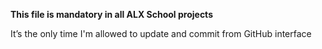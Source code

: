 **This file is mandatory in all ALX School projects**

It’s the only time I'm allowed to update and commit from GitHub interface
